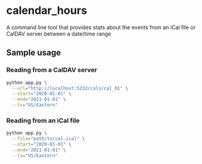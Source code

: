 # calendar_hours
A command line tool that provides stats about the events from an iCal file or CalDAV server
between a date/time range 

## Sample usage

### Reading from a CalDAV server
```bash
python app.py \
  --url="http://localhost:5232/cals/cal_01" \
  --start="2020-01-01" \
  --end="2021-01-01" \
  --ts="US/Eastern"
```

### Reading from an iCal file
```bash
python app.py \
  --file="path/to/cal.ical" \
  --start="2020-01-01" \
  --end="2021-01-01" \
  --ts="US/Eastern"
```

